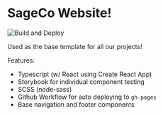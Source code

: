 # SageCo Website!

![Build and Deploy](https://github.com/thesageco/website/workflows/Build%20and%20Deploy/badge.svg?branch=master)

Used as the base template for all our projects!

Features:
- Typescript (w/ React using Create React App)
- Storybook for individual component testing
- SCSS (node-sass)
- Github Workflow for auto deploying to `gh-pages`
- Base navigation and footer components
